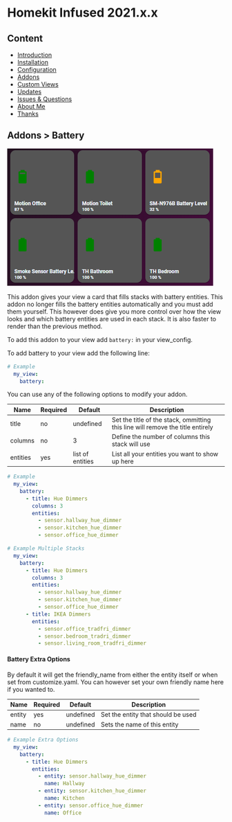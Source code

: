 # Homekit Infused 2021.x.x

## Content
- [Introduction](../index.md)
- [Installation](../installation.md)
- [Configuration](../configuration.md)
- [Addons](../addons.md)
- [Custom Views](../custom_views.md)
- [Updates](../updates.md)
- [Issues & Questions](../issues.md)
- [About Me](../about.md)
- [Thanks](../thanks.md)

## Addons > Battery

![Homekit Infused](../images/auto-fill-battery-card.png)

This addon gives your view a card that fills stacks with battery entities. This addon no longer fills the battery entities automatically and you must add them yourself.
This however does give you more control over how the view looks and which battery entities are used in each stack. It is also faster to render than the previous method.

To add this addon to your view add `battery:` in your view_config.

To add battery to your view add the following line:

```yaml
# Example
  my_view:
    battery:
```

You can use any of the following options to modify your addon.

| Name | Required | Default | Description |
|----------------------------------|-------------|----------------------|-----------------------------------------------------------------------------------------------------------------------------------------------------------------------------------|
| title | no | undefined | Set the title of the stack, ommitting this line will remove the title entirely |
| columns | no | 3 | Define the number of columns this stack will use |
| entities | yes | list of entities | List all your entities you want to show up here |  

```yaml
# Example
  my_view:
    battery:
      - title: Hue Dimmers
        columns: 3
        entities:
          - sensor.hallway_hue_dimmer
          - sensor.kitchen_hue_dimmer
          - sensor.office_hue_dimmer
```
```yaml
# Example Multiple Stacks
  my_view:
    battery:
      - title: Hue Dimmers
        columns: 3
        entities:
          - sensor.hallway_hue_dimmer
          - sensor.kitchen_hue_dimmer
          - sensor.office_hue_dimmer
      - title: IKEA Dimmers
        entities:
          - sensor.office_tradfri_dimmer
          - sensor.bedroom_tradri_dimmer
          - sensor.living_room_tradfri_dimmer
```

#### Battery Extra Options
By default it will get the friendly_name from either the entity itself or when set from customize.yaml. You can however set your own friendly name here if you wanted to.

| Name | Required | Default | Description |
|----------------------------------|-------------|----------------------|-----------------------------------------------------------------------------------------------------------------------------------------------------------------------------------|
| entity | yes | undefined | Set the entity that should be used |
| name | no | undefined | Sets the name of this entity |

```yaml
# Example Extra Options
  my_view:
    battery:
      - title: Hue Dimmers
        entities:
          - entity: sensor.hallway_hue_dimmer
            name: Hallway
          - entity: sensor.kitchen_hue_dimmer
            name: Kitchen
          - entity: sensor.office_hue_dimmer
            name: Office
```
